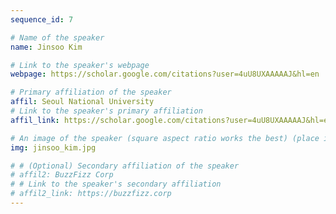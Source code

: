 ```yaml
---
sequence_id: 7

# Name of the speaker
name: Jinsoo Kim

# Link to the speaker's webpage
webpage: https://scholar.google.com/citations?user=4uU8UXAAAAAJ&hl=en

# Primary affiliation of the speaker
affil: Seoul National University
# Link to the speaker's primary affiliation
affil_link: https://scholar.google.com/citations?user=4uU8UXAAAAAJ&hl=en

# An image of the speaker (square aspect ratio works the best) (place in the `assets/img/speakers` directory)
img: jinsoo_kim.jpg

# # (Optional) Secondary affiliation of the speaker
# affil2: BuzzFizz Corp
# # Link to the speaker's secondary affiliation 
# affil2_link: https://buzzfizz.corp
---
```


<!-- Whatever you write below will show up as the speaker's bio -->





